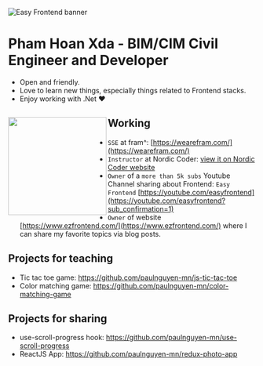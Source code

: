 ![Easy Frontend banner](https://res.cloudinary.com/i-h-c-x-y-d-ng/image/upload/v1612518814/CV%20Image/Fanpage_tqde7c.jpg)

# Pham Hoan Xda - BIM/CIM Civil Engineer and Developer

- Open and friendly.
- Love to learn new things, especially things related to Frontend stacks.
- Enjoy working with .Net ❤

## Working <a href="https://github.com/phamhoanxda"><img align="left" width="auto" height="200" src="https://res.cloudinary.com/i-h-c-x-y-d-ng/image/upload/v1612518815/CV%20Image/Avata_fcpkwx.png"></a>

- `SSE` at fram^: [https://wearefram.com/](https://wearefram.com/)
- `Instructor` at Nordic Coder: [view it on Nordic Coder website](https://nordiccoder.com/khoa-hoc/khoa-hoc-web-front-end-development/)
- `Owner` of a `more than 5k subs` Youtube Channel sharing about Frontend: `Easy Frontend` [https://youtube.com/easyfrontend](https://youtube.com/easyfrontend?sub_confirmation=1)
- `Owner` of website [https://www.ezfrontend.com/](https://www.ezfrontend.com/) where I can share my favorite topics via blog posts.

## Projects for teaching

- Tic tac toe game: https://github.com/paulnguyen-mn/js-tic-tac-toe
- Color matching game: https://github.com/paulnguyen-mn/color-matching-game

## Projects for sharing

- use-scroll-progress hook: https://github.com/paulnguyen-mn/use-scroll-progress
- ReactJS App: https://github.com/paulnguyen-mn/redux-photo-app
